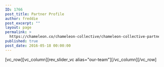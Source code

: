 ```yaml
---
ID: 1766
post_title: Partner Profile
author: freddie
post_excerpt: ""
layout: page
permalink: >
  https://chameleon.co/chameleon-collective/chameleon-collective-partners/partner-profile/
published: true
post_date: 2016-05-18 00:00:00
---
```

[vc_row][vc_column][rev_slider_vc alias="our-team"][/vc_column][/vc_row]